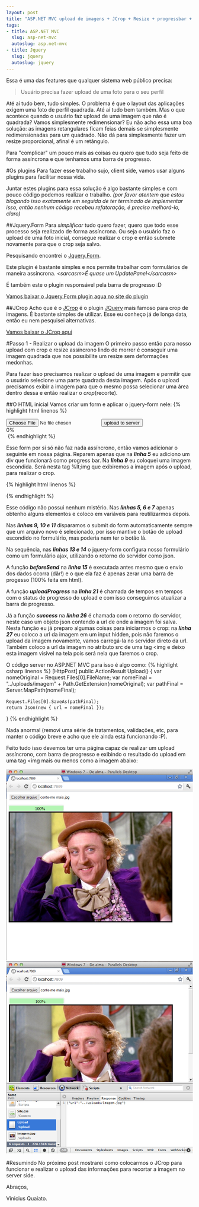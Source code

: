 ```yaml
---
layout: post
title: "ASP.NET MVC upload de imagens + JCrop + Resize + progressbar + tudo assíncrono"
tags:
- title: ASP.NET MVC
  slug: asp-net-mvc
  autoslug: asp.net-mvc
- title: Jquery
  slug: jquery
  autoslug: jquery
---
```

Essa é uma das features que qualquer sistema web público precisa:
> Usuário precisa fazer upload de uma foto para o seu perfil

Até aí tudo bem, tudo simples. O problema é que o layout das aplicações exigem uma foto de perfil quadrada. Até aí tudo bem também. Mas o que acontece quando o usuário faz upload de uma imagem que não é quadrada? Vamos simplesmente redimensionar? Eu não acho essa uma boa solução: as imagens retangulares ficam feias demais se simplesmente redimensionadas para um quadrado. Não dá para simplesmente fazer um resize proporcional, afinal é um retângulo.

Para "complicar" um pouco mais as coisas eu quero que tudo seja feito de forma assíncrona e que tenhamos uma barra de progresso.

#Os plugins
Para fazer esse trabalho sujo, client side, vamos usar alguns plugins para facilitar nossa vida.

Juntar estes plugins para essa solução é algo bastante simples e com pouco código podemos realizar o trabalho. *(por favor atentem que estou blogando isso exatamente em seguida de ter terminado de implementar isso, então nenhum código recebeu refatoração, é preciso melhorá-lo, claro)*

##Jquery.Form
Para *simplificar* tudo quero fazer, quero que todo esse processo seja realizado de forma assíncrona. Ou seja o usuário faz o upload de uma foto inicial, consegue realizar o crop e então submete novamente para que o crop seja salvo.

Pesquisando encontrei o [Jquery.Form][jquery-form].

Este plugin é bastante simples e nos permite trabalhar com formulários de maneira assíncrona. *&lt;sarcasm&gt;É quase um UpdatePanel&lt;/sarcasm&gt;*

É também este o plugin responsável pela barra de progresso :D

[Vamos baixar o Jquery.Form plugin aqua no site do plugin][jquery-form-download]

##JCrop
Acho que é o [JCrop][jcrop] é o plugin [JQuery][jquery] mais famoso para crop de imagens. É bastante simples de utilizar. Esse eu conheço já de longa data, então eu nem pesquisei alternativas.

[Vamos baixar o JCrop aqui][jcrop-download]

#Passo 1 - Realizar o upload da imagem
O primeiro passo então para nosso upload com crop e resize assíncrono lindo de morrer é conseguir uma imagem quadrada que nos possibilite um resize sem deformações medonhas.

Para fazer isso precisamos realizar o upload de uma imagem e permitir que o usuário selecione uma parte quadrada desta imagem. Após o upload precisamos exibir a imagem para que o mesmo possa selecionar uma área dentro dessa e então realizar o *crop*(recorte).

##O HTML inicial
Vamos criar um form e aplicar o jquery-form nele:
{% highlight html linenos %}
<form action='@Url.Action("Upload")' method="post" enctype="multipart/form-data" name="imagem_original">
    <input type="file" name="imagem" />
    <input type="submit" value="upload to server" class="hidden" id="upload" />
</form>
<div class="progress">
    <div class="bar"></div>
    <div class="percent">0%</div>
</div>
<img src="" class="hidden" id="imagem_crop" />
{% endhighlight %}

Esse form por si só não faz nada assíncrono, então vamos adicionar o seguinte em nossa página. Reparem apenas que na ***linha 5*** eu adiciono um div que funcionará como progress bar.
Na ***linha 9*** eu coloquei uma imagem escondida. Será nesta tag %lt;img que exibiremos a imagem após o upload, para realizar o crop.

{% highlight html linenos %}
<script src='@Url.Content("~/Scripts/jquery-1.7.2.min.js")' type="text/javascript"></script>
<script src='@Url.Content("~/Scripts/jquery.form.js")' type="text/javascript"></script>
<script>
(function () {
    var bar = $('.bar');
    var percent = $('.percent');
    var status = $('#status');

    $('input[name=imagem]').live('change', function () {
        $("#upload").click();
    });

    $('form[name=imagem_original]').ajaxForm({
        dataType: 'json',
        beforeSend: function () {
            status.empty();
            var percentVal = '0%';
            bar.width(percentVal);
            percent.html(percentVal);
        },
        uploadProgress: function (event, position, total, percentComplete) {
            var percentVal = percentComplete + '%';
            bar.width(percentVal);
            percent.html(percentVal);
        },
        success: function (data) {
            $('input[name=url]').val(data.url);
            $("#imagem_crop").attr("src", data.url);
            $("#imagem_crop").removeClass("hidden");
        }
    });
})();
</script>
{% endhighlight %}

Esse código não possui nenhum mistério.
Nas ***linhas 5, 6 e 7*** apenas obtenho alguns elementos e coloco em variáveis para reutilizarmos depois.

Nas ***linhas 9, 10 e 11*** disparamos o submit do form automaticamente sempre que um arquivo novo é selecionado, por isso mantive o botão de upload escondido no formulário, mas poderia nem ter o botão lá.

Na sequência, nas ***linhas 13 e 14*** o jquery-form configura nosso formulário como um formulário ajax, utilizando o retorno do servidor como json.

A função ***beforeSend*** na ***linha 15*** é executada antes mesmo que o envio dos dados ocorra (dãr!) e o que ela faz é apenas zerar uma barra de progesso (100% feita em html).

A função ***uploadProgress*** na ***linha 21*** é chamada de tempos em tempos com o status de progresso do upload e com isso conseguimos atualizar a barra de progresso.

Já a função ***success*** na ***linha 26*** é chamada com o retorno do servidor, neste caso um objeto json contendo a url de onde a imagem foi salva.
Nesta função eu já preparo algumas coisas para iniciarmos o crop: na ***linha 27*** eu coloco a url da imagem em um input hidden, pois não faremos o upload da imagem novamente, vamos carregá-la no servidor direto da url. Também coloco a url da imagem no atributo src de uma tag &lt;img e deixo esta imagem visível na tela pois será nela que faremos o crop.

O código server no ASP.NET MVC para isso é algo como:
{% highlight csharp linenos %}
[HttpPost]
public ActionResult Upload() {
    var nomeOriginal = Request.Files[0].FileName;
    var nomeFinal = "../uploads/imagem" + Path.GetExtension(nomeOriginal);
    var pathFinal = Server.MapPath(nomeFinal);

    Request.Files[0].SaveAs(pathFinal);
    return Json(new { url = nomeFinal });
}
{% endhighlight %}

Nada anormal (removi uma série de tratamentos, validações, etc, para manter o código breve e acho que ele ainda está funcionando :P).

Feito tudo isso devemos ter uma página capaz de realizar um upload assíncrono, com barra de progresso e exibindo o resultado do upload em uma tag &lt;img mais ou menos como a imagem abaixo:

<img src="/images_posts/upload-progressbar-assincrono-1.png" class="post_img" alt="ubber elegant"/>
<img src="/images_posts/upload-progressbar-assincrono-2.png" class="post_img" alt="ubber elegant"/>

#Resumindo
No próximo post mostrarei como colocarmos o JCrop para funcionar e realizar o upload das informações para recortar a imagem no server side.

Abraços,

Vinicius Quaiato.

[jquery]:http://jquery.com
[jcrop]:http://deepliquid.com/content/Jcrop.html
[jcrop-download]:http://deepliquid.com/content/Jcrop_Download.html
[jquery-form]:http://jquery.malsup.com/form/
[jquery-form-download]:http://jquery.malsup.com/form/#download
